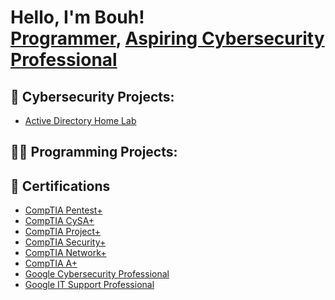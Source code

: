 <h1>Hello, I'm Bouh! <br/><a href="https://github.com/joshmadakor1">Programmer</a>, <a href="http://linkedin.com/in/bouh-bouh-713553219">Aspiring Cybersecurity Professional</a>

<h2>🔏 Cybersecurity Projects:</h2>

  - [Active Directory Home Lab](https://github.com/BouhBouh0/ActiveDirectoryLab/blob/main/README.md)


<h2>👨‍💻 Programming Projects:</h2>

<h2>📄 Certifications</h2>

- [CompTIA Pentest+](https://www.credly.com/badges/ae4e824a-7775-47b7-a7a9-32599af61f36/public_url)
- [CompTIA CySA+](https://www.credly.com/badges/06df98d3-d172-4abf-b7e8-d2cad0aaf092/public_url)
- [CompTIA Project+](https://www.credly.com/badges/d5c5a6b5-e6d4-4580-94a7-b48782685dc2/public_url)
- [CompTIA Security+](https://www.credly.com/badges/fc2f7baf-3890-4ab5-94d9-28722cb97f06/public_url)
- [CompTIA Network+](https://www.credly.com/badges/8a399d47-ece1-45b9-9e65-c91abd24916a/public_url)
- [CompTIA A+](https://www.credly.com/badges/be421d05-ebb8-42f6-850a-228fc1ecd585/public_url)
- [Google Cybersecurity Professional]()
- [Google IT Support Professional]()


